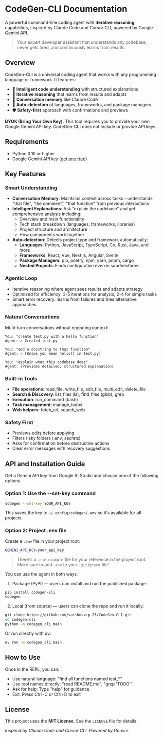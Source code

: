 # CodeGen-CLI Documentation

A powerful command-line coding agent with **iterative reasoning** capabilities, inspired by Claude Code and Cursor CLI, powered by Google Gemini API.

> Your expert developer assistant that understands any codebase, never gets tired, and continuously learns from results.

## Overview

CodeGen-CLI is a universal coding agent that works with any programming language or framework. It features:

- 🧠 **Intelligent code understanding** with structured explanations
- 🔄 **Iterative reasoning** that learns from results and adapts
- 💬 **Conversation memory** like Claude Code
- 🎯 **Auto-detection** of languages, frameworks, and package managers
- 🛡️ **Safety-first** approach with confirmations and previews

**BYOK (Bring Your Own Key)**: This tool requires you to provide your own Google Gemini API key. CodeGen-CLI does not include or provide API keys.

## Requirements
- Python 3.10 or higher
- Google Gemini API key ([get one free](https://aistudio.google.com/api-keys))

## Key Features

### Smart Understanding
- **Conversation Memory**: Maintains context across tasks - understands "that file", "the comment", "that function" from previous interactions
- **Intelligent Explanations**: Ask "explain the codebase" and get comprehensive analysis including:
  - Overview and main functionality
  - Tech stack breakdown (languages, frameworks, libraries)
  - Project structure and architecture
  - How components work together
- **Auto-detection**: Detects project type and framework automatically:
  - **Languages**: Python, JavaScript, TypeScript, Go, Rust, Java, and more
  - **Frameworks**: React, Vue, Next.js, Angular, Svelte
  - **Package Managers**: pip, poetry, npm, yarn, pnpm, cargo
  - **Nested Projects**: Finds configuration even in subdirectories

### Agentic Loop
- Iterative reasoning where agent sees results and adapts strategy
- Optimized for efficiency: 3-5 iterations for analysis, 2-4 for simple tasks
- Smart error recovery: learns from failures and tries alternative approaches

### Natural Conversations
Multi-turn conversations without repeating context:
```
You: "create test.py with a hello function"
Agent: ✓ Created test.py

You: "add a docstring to that function"
Agent: ✓ [Knows you mean hello() in test.py]

You: "explain what this codebase does"
Agent: [Provides detailed, structured explanation]
```

### Built-in Tools
- **File operations**: read_file, write_file, edit_file, multi_edit, delete_file
- **Search & Discovery**: list_files (ls), find_files (glob), grep
- **Execution**: run_command (bash)
- **Task management**: manage_todos
- **Web helpers**: fetch_url, search_web

### Safety First
- Previews edits before applying
- Filters risky folders (.env, secrets)
- Asks for confirmation before destructive actions
- Clear error messages with recovery suggestions

## API and Installation Guide
Get a Gemini API key from Google AI Studio and choose one of the following options
### Option 1: Use the --set-key command 
```bash
codegen --set-key YOUR_API_KEY
```
This saves the key to `~/.config/codegen/.env` so it's available for all projects.

### Option 2: Project .env file
Create a `.env` file in your project root:
```bash
GEMINI_API_KEY=your_api_key
```
> There's a `.env.example` file for your reference in the project root. Make sure to add `.env` to your `.gitignore` file!

You can use the agent in both ways:
1. Package (PyPI) — users can install and run the published package:
```bash
pip install codegen-cli
codegen
```
2. Local (from source) — users can clone the repo and run it locally:
```bash
git clone https://github.com/vaishnavip-23/CodeGen-CLI.git
cd codegen-cli
python -m codegen_cli.main
```
Or run directly with uv:
```bash 
uv run -m codegen_cli.main
```
## How to Use
Once in the REPL, you can:
- Use natural language: "find all functions named test_*"
- Use tool names directly: "read README.md", "grep 'TODO'"
- Ask for help: Type "help" for guidance
- Exit: Press Ctrl+C or Ctrl+D to exit

## License
This project uses the **MIT License**. See the `LICENSE` file for details.

*Inspired by Claude Code and Cursor CLI. Powered by Gemini.*